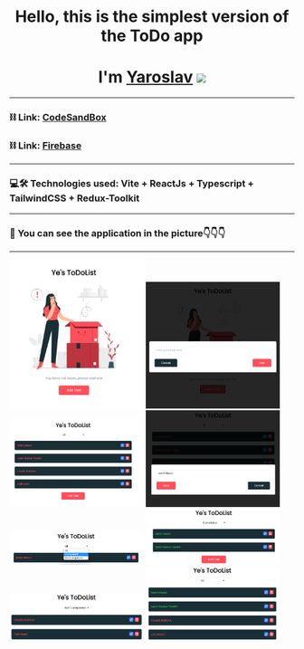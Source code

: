 <h1 align='center' font-size="60px">Hello, this is the simplest version of the ToDo app</h1>
<h1 align="center">I'm <a href="https://github.com/Yaroslav-Solomyaniy" target="_blank">Yaroslav</a> 
<img src="https://github.com/blackcater/blackcater/raw/main/images/Hi.gif" height="32"/></h1>
<hr></hr>
<h3>⛓ Link: <a href="https://codesandbox.io/p/github/Yaroslav-Solomyaniy/Todo-app/draft/blue-bush?file=%2FREADME.md&workspace=%257B%2522activeFileId%2522%253A%2522cldckylw4001i8rgo9sqb0v5u%2522%252C%2522openFiles%2522%253A%255B%2522%252FREADME.md%2522%255D%252C%2522sidebarPanel%2522%253A%2522EXPLORER%2522%252C%2522gitSidebarPanel%2522%253A%2522COMMIT%2522%252C%2522spaces%2522%253A%257B%2522cldckynjx001d356km6twqt4x%2522%253A%257B%2522key%2522%253A%2522cldckynjx001d356km6twqt4x%2522%252C%2522name%2522%253A%2522Default%2522%252C%2522devtools%2522%253A%255B%257B%2522type%2522%253A%2522PREVIEW%2522%252C%2522taskId%2522%253A%2522dev%2522%252C%2522port%2522%253A5173%252C%2522key%2522%253A%2522cldckz1gl00gz356knh6anudm%2522%252C%2522isMinimized%2522%253Afalse%257D%252C%257B%2522type%2522%253A%2522TASK_LOG%2522%252C%2522taskId%2522%253A%2522dev%2522%252C%2522key%2522%253A%2522cldckyzmp00ap356kbi4vbah7%2522%252C%2522isMinimized%2522%253Afalse%257D%255D%257D%257D%252C%2522currentSpace%2522%253A%2522cldckynjx001d356km6twqt4x%2522%252C%2522spacesOrder%2522%253A%255B%2522cldckynjx001d356km6twqt4x%2522%255D%257D" target="_blank">CodeSandBox</a></h1>
<h3>⛓ Link: <a href="https://todolist-6e039.web.app/" target="_blank">Firebase</a></h1>
<hr></hr>
<h3>💻🛠 Technologies used: Vite + ReactJs + Typescript + TailwindCSS + Redux-Toolkit</h3>
<hr></hr>
<h3>📎 You can see the application in the picture👇👇👇</h3>

<hr/>
<div>
<img width="47%" src="https://github.com/Yaroslav-Solomyaniy/Todo-app/blob/master/public/preview/1.png"/>
<img  width="47%"  src="https://github.com/Yaroslav-Solomyaniy/Todo-app/blob/master/public/preview/2.png"/>
</div>
<div>
<img width="47%" src="https://github.com/Yaroslav-Solomyaniy/Todo-app/blob/master/public/preview/3.png"/>
<img  width="47%"  src="https://github.com/Yaroslav-Solomyaniy/Todo-app/blob/master/public/preview/4.png"/>
</div>
<div>
<img width="47%" src="https://github.com/Yaroslav-Solomyaniy/Todo-app/blob/master/public/preview/5.png"/>
<img  width="47%"  src="https://github.com/Yaroslav-Solomyaniy/Todo-app/blob/master/public/preview/6.png"/>
</div>
<div>
<img width="47%" src="https://github.com/Yaroslav-Solomyaniy/Todo-app/blob/master/public/preview/7.png"/>
<img  width="47%"  src="https://github.com/Yaroslav-Solomyaniy/Todo-app/blob/master/public/preview/8.png"/>
</div>
